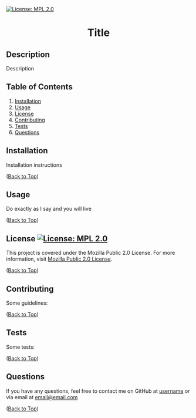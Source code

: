[![License: MPL 2.0](https://img.shields.io/badge/License-MPL_2.0-brightgreen.svg)](https://opensource.org/licenses/MPL-2.0)

  # <p align="center">Title

  ## Description  
  Description

  ## Table of Contents
  1. [Installation](#installation)
  1. [Usage](#usage)
  1. [License](#license)
  1. [Contributing](#contributing)
  1. [Tests](#tests)
  1. [Questions](#questions)

  ## Installation
  Installation instructions
     
  ([Back to Top](#table-of-contents))
     
  ## Usage
  Do exactly as I say and you will live
     
  ([Back to Top](#table-of-contents))
     
  ## License   [![License: MPL 2.0](https://img.shields.io/badge/License-MPL_2.0-brightgreen.svg)](https://opensource.org/licenses/MPL-2.0)
  This project is covered under the Mozilla Public 2.0 License. For more information, visit [Mozilla Public 2.0 License](https://opensource.org/licenses/MPL-2.0).
     
  ([Back to Top](#title))
     
  ## Contributing
  Some guidelines:
     
  ([Back to Top](#table-of-contents))
     
  ## Tests
  Some tests:
     
  ([Back to Top](#table-of-contents))
     
  ## Questions
  If you have any questions, feel free to contact me on GitHub at [username](github.com/username) or via email at email@email.com
     
  ([Back to Top](#table-of-contents))
     

